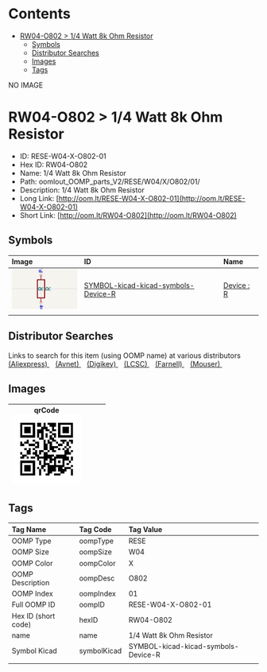 



Contents
========

* [RW04-O802 > 1/4 Watt 8k Ohm Resistor](#rw04-o802--14-watt-8k-ohm-resistor)
	* [Symbols](#symbols)
	* [Distributor Searches](#distributor-searches)
	* [Images](#images)
	* [Tags](#tags)
  
NO IMAGE  
# RW04-O802 > 1/4 Watt 8k Ohm Resistor

- ID: RESE-W04-X-O802-01
- Hex ID: RW04-O802
- Name: 1/4 Watt 8k Ohm Resistor
- Path: oomlout_OOMP_parts_V2/RESE/W04/X/O802/01/
- Description: 1/4 Watt 8k Ohm Resistor
- Long Link: [http://oom.lt/RESE-W04-X-O802-01](http://oom.lt/RESE-W04-X-O802-01)
- Short Link: [http://oom.lt/RW04-O802](http://oom.lt/RW04-O802)

## Symbols
  

|Image|ID|Name|
| :--- | :--- | :--- |
|[![](https://raw.githubusercontent.com/oomlout/oomlout_OOMP_eda_V2/main/SYMBOL/kicad/kicad-symbols/Device/R/image_140.png)](https://github.com/oomlout/oomlout_OOMP_eda_V2/tree/main/SYMBOL/kicad/kicad-symbols/Device/R/)|[SYMBOL-kicad-kicad-symbols-Device-R](https://github.com/oomlout/oomlout_OOMP_eda_V2/tree/main/SYMBOL/kicad/kicad-symbols/Device/R/)|[Device : R](https://github.com/oomlout/oomlout_OOMP_eda_V2/tree/main/SYMBOL/kicad/kicad-symbols/Device/R/)|
||||

## Distributor Searches
  
Links to search for this item (using OOMP name) at various distributors  
[(Aliexpress) ](https://www.aliexpress.com/wholesale?SearchText=1/4+Watt+8k+Ohm+Resistor)&nbsp;&nbsp;&nbsp;[(Avnet) ](https://www.avnet.com/shop/us/search/1/4+Watt+8k+Ohm+Resistor)&nbsp;&nbsp;&nbsp;[(Digikey) ](https://www.digikey.co.uk/en/products/result?s=1/4+Watt+8k+Ohm+Resistor)&nbsp;&nbsp;&nbsp;[(LCSC) ](https://www.lcsc.com/search?q=1/4+Watt+8k+Ohm+Resistor)&nbsp;&nbsp;&nbsp;[(Farnell) ](https://uk.farnell.com/search?st=1/4+Watt+8k+Ohm+Resistor)&nbsp;&nbsp;&nbsp;[(Mouser) ](https://www.mouser.com/c/?q=1/4+Watt+8k+Ohm+Resistor)&nbsp;&nbsp;&nbsp;
## Images
  

|qrCode<br>[![](https://raw.githubusercontent.com/oomlout/oomlout_OOMP_parts_V2/main/RESE/W04/X/O802/01/qrCode_140.png)](https://github.com/oomlout/oomlout_OOMP_parts_V2/tree/main/RESE/W04/X/O802/01/qrCode.png)||||
| :---: | :---: | :---: | :---: |

## Tags
  

|Tag Name|Tag Code|Tag Value|
| :--- | :--- | :--- |
|OOMP Type|oompType|RESE|
|OOMP Size|oompSize|W04|
|OOMP Color|oompColor|X|
|OOMP Description|oompDesc|O802|
|OOMP Index|oompIndex|01|
|Full OOMP ID|oompID|RESE-W04-X-O802-01|
|Hex ID (short code)|hexID|RW04-O802|
|name|name|1/4 Watt 8k Ohm Resistor|
|Symbol Kicad|symbolKicad|SYMBOL-kicad-kicad-symbols-Device-R|
||||
